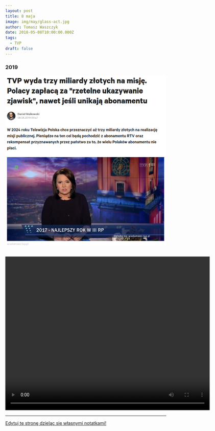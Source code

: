 ```yaml
---
layout: post
title: 8 maja
image: img/may/glass-act.jpg
author: Tomasz Waszczyk
date: 2018-05-08T10:00:00.000Z
tags:
  - TVP
draft: false
---
```


### 2019

<img src="./img/may/maikowski.png"/><br><br>

<video width="640" height="480" controls>
  <source src="./movies/20190508_israel.mp4" type="video/mp4">
Your browser does not support the video tag.
</video>

---

<a href="https://github.com/TomaszWaszczyk/historia.waszczyk.com/edit/master/src/content/may-8.md" target="_blank">Edytuj tę stronę dzieląc się własnymi notatkami!</a>
